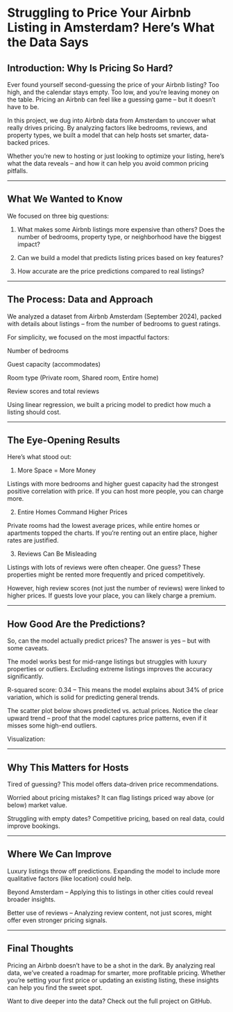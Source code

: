 # Struggling to Price Your Airbnb Listing in Amsterdam? Here’s What the Data Says

## Introduction: Why Is Pricing So Hard?

Ever found yourself second-guessing the price of your Airbnb listing? Too high, and the calendar stays empty. Too low, and you’re leaving money on the table. Pricing an Airbnb can feel like a guessing game – but it doesn’t have to be.

In this project, we dug into Airbnb data from Amsterdam to uncover what really drives pricing. By analyzing factors like bedrooms, reviews, and property types, we built a model that can help hosts set smarter, data-backed prices.

Whether you’re new to hosting or just looking to optimize your listing, here’s what the data reveals – and how it can help you avoid common pricing pitfalls.


---

## What We Wanted to Know

We focused on three big questions:

1. What makes some Airbnb listings more expensive than others?
Does the number of bedrooms, property type, or neighborhood have the biggest impact?


2. Can we build a model that predicts listing prices based on key features?


3. How accurate are the price predictions compared to real listings?




---

## The Process: Data and Approach

We analyzed a dataset from Airbnb Amsterdam (September 2024), packed with details about listings – from the number of bedrooms to guest ratings.

For simplicity, we focused on the most impactful factors:

Number of bedrooms

Guest capacity (accommodates)

Room type (Private room, Shared room, Entire home)

Review scores and total reviews


Using linear regression, we built a pricing model to predict how much a listing should cost.


---

## The Eye-Opening Results

Here’s what stood out:
1. More Space = More Money

Listings with more bedrooms and higher guest capacity had the strongest positive correlation with price. If you can host more people, you can charge more.


2. Entire Homes Command Higher Prices

Private rooms had the lowest average prices, while entire homes or apartments topped the charts. If you’re renting out an entire place, higher rates are justified.


3. Reviews Can Be Misleading

Listings with lots of reviews were often cheaper. One guess? These properties might be rented more frequently and priced competitively.

However, high review scores (not just the number of reviews) were linked to higher prices. If guests love your place, you can likely charge a premium.



---

## How Good Are the Predictions?

So, can the model actually predict prices? The answer is yes – but with some caveats.

The model works best for mid-range listings but struggles with luxury properties or outliers. Excluding extreme listings improves the accuracy significantly.

R-squared score: 0.34 – This means the model explains about 34% of price variation, which is solid for predicting general trends.

The scatter plot below shows predicted vs. actual prices. Notice the clear upward trend – proof that the model captures price patterns, even if it misses some high-end outliers.


Visualization:



---

## Why This Matters for Hosts

Tired of guessing? This model offers data-driven price recommendations.

Worried about pricing mistakes? It can flag listings priced way above (or below) market value.

Struggling with empty dates? Competitive pricing, based on real data, could improve bookings.



---

## Where We Can Improve

Luxury listings throw off predictions. Expanding the model to include more qualitative factors (like location) could help.

Beyond Amsterdam – Applying this to listings in other cities could reveal broader insights.

Better use of reviews – Analyzing review content, not just scores, might offer even stronger pricing signals.



---

## Final Thoughts

Pricing an Airbnb doesn’t have to be a shot in the dark. By analyzing real data, we’ve created a roadmap for smarter, more profitable pricing. Whether you’re setting your first price or updating an existing listing, these insights can help you find the sweet spot.

Want to dive deeper into the data? Check out the full project on GitHub.

